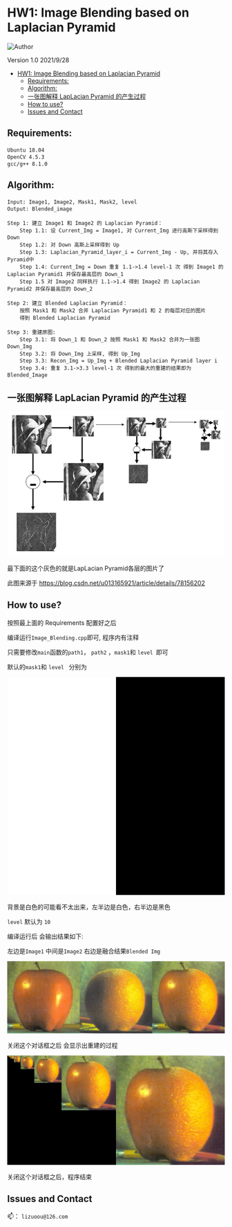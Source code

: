 # HW1: Image Blending based on Laplacian Pyramid

![Author](https://img.shields.io/badge/Author-Leo%20Li-ff69b4) 

Version 1.0   2021/9/28


- [HW1: Image Blending based on Laplacian Pyramid](#hw1-image-blending-based-on-laplacian-pyramid)
	- [Requirements:](#requirements)
	- [Algorithm:](#algorithm)
	- [一张图解释 LapLacian Pyramid 的产生过程](#一张图解释-laplacian-pyramid-的产生过程)
	- [How to use?](#how-to-use)
	- [Issues and Contact](#issues-and-contact)
## Requirements: 

```
Ubuntu 18.04
OpenCV 4.5.3
gcc/g++ 8.1.0
```



## Algorithm:

```
Input: Image1, Image2, Mask1, Mask2, level
Output: Blended_image

Step 1: 建立 Image1 和 Image2 的 Laplacian Pyramid：
	Step 1.1: 设 Current_Img = Image1, 对 Current_Img 进行高斯下采样得到 Down
	Step 1.2: 对 Down 高斯上采样得到 Up
	Step 1.3: Laplacian_Pyramid_layer_i = Current_Img - Up, 并将其存入Pyramid中
    Step 1.4: Current_Img = Down 重复 1.1->1.4 level-1 次 得到 Image1 的 Laplacian Pyramid1 并保存最高层的 Down_1
    Step 1.5 对 Image2 同样执行 1.1->1.4 得到 Image2 的 Laplacian Pyramid2 并保存最高层的 Down_2
    
Step 2: 建立 Blended Laplacian Pyramid：
	按照 Mask1 和 Mask2 合并 Laplacian Pyramid1 和 2 的每层对应的图片
	得到 Blended Laplacian Pyramid
	
Step 3: 重建原图:
	Step 3.1: 将 Down_1 和 Down_2 按照 Mask1 和 Mask2 合并为一张图 Down_Img
	Step 3.2: 将 Down_Img 上采样, 得到 Up_Img
	Step 3.3: Recon_Img = Up_Img + Blended Laplacian Pyramid layer i
	Step 3.4: 重复 3.1->3.3 level-1 次 得到的最大的重建的结果即为 Blended_Image
```

## 一张图解释 LapLacian Pyramid 的产生过程

![Laplacian Pyramid](./data/Laplacian_pyramid.jpg)

最下面的这个灰色的就是LapLacian Pyramid各层的图片了

此图来源于 https://blog.csdn.net/u013165921/article/details/78156202

## How to use?

按照最上面的 Requirements 配置好之后

编译运行` Image_Blending.cpp `即可, 程序内有注释

只需要修改`main`函数的`path1`， `path2` ，`mask1`和 `level `即可

默认的`mask1`和 `level ` 分别为

![mask1](./data/mask.jpg)

背景是白色的可能看不太出来，左半边是白色，右半边是黑色

`level` 默认为 `10`

编译运行后 会输出结果如下:

左边是`Image1`   中间是`Image2`  右边是融合结果`Blended Img`

![res](./data/level=10_result.jpg)

关闭这个对话框之后 会显示出重建的过程

![reconstruct](./data/Reconstruct_pyramid.jpg)

关闭这个对话框之后，程序结束

## Issues and Contact

 📫：  `lizuoou@126.com`


